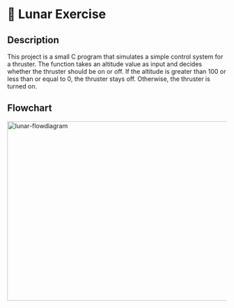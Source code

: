 # 🌙 Lunar Exercise

## Description 
This project is a small C program that simulates a simple control system for a thruster. The function takes an altitude value as input and decides whether the thruster should be on or off. If the altitude is greater than 100 or less than or equal to 0, the thruster stays off. Otherwise, the thruster is turned on.

## Flowchart

<img width="1163" height="412" alt="lunar-flowdiagram" src="https://github.com/user-attachments/assets/a19e5697-caeb-4c2a-a0f0-91b5ce2dadb4" />
